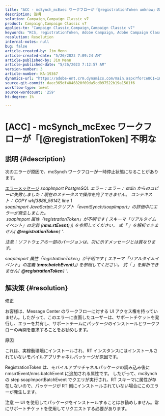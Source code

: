```yaml
---
title: "ACC - mcSynch_mcExec ワークフローが「@registrationToken unknow」のために失敗する"
description: 説明
solution: Campaign,Campaign Classic v7
product: Campaign,Campaign Classic v7
applies-to: "Campaign Classic,Campaign,Campaign Classic v7"
keywords: "KCS, registrationToken, Adobe Campaign, Adobe Campaign Classic, ACC, mcSynch_mcExec ワークフローの失敗，トラブルシューティング"
resolution: Resolution
internal-notes: null
bug: false
article-created-by: Jim Menn
article-created-date: "5/26/2023 7:09:24 AM"
article-published-by: Jim Menn
article-published-date: "5/26/2023 7:12:57 AM"
version-number: 3
article-number: KA-19367
dynamics-url: "https://adobe-ent.crm.dynamics.com/main.aspx?forceUCI=1&pagetype=entityrecord&etn=knowledgearticle&id=522be33a-94fb-ed11-8849-6045bd006e5a"
source-git-commit: daec365df4846820f09da5cd097522b19a1501f6
workflow-type: tm+mt
source-wordcount: '259'
ht-degree: 1%

---
```


# [ACC] - mcSynch_mcExec ワークフローが「[@registrationToken] 不明な

## 説明 {#description}


次のエラーが原因で、mcSynch ワークフローが一時停止状態になることがあります。


<u>エラーメッセージ</u>
*soapImport PostgreSQL エラー：エラー： stdin からのコピーに失敗しました：現在のステータスで操作を完了できません。 コンテキスト： COPY wkf3886_56147, line 1
<br>soapImport JavaScript:スクリプト「eventSynch/soapImport」の評価中にエラーが発生しました。
<br> soapImport 属性「registrationToken」が不明です ( スキーマ「リアルタイムイベント」の定義 (<b>nms:rtEvent</b>)」) を参照してください。 式「 」を解析できません`[` <b>@registrationToken</b>`]` &#39;.*

*注意：ソフトウェアの一部のバージョンは、次に示すメッセージとは異なります。*

*soapImport 属性「registrationToken」が不明です ( スキーマ「リアルタイムイベント」の定義 (<b>nms:batchEvent</b>)」) を参照してください。 式「 」を解析できません`[` <b>@registrationToken</b>`]` &#39;.*


## 解決策 {#resolution}


修正

お客様は、Message Center のワークフローに対する UI アクセス権を持っていません。したがって、このエラーに直面したユーザーは、サポートチケットを発行し、エラーを共有し、サポートチームにパッケージのインストールとワークフローの再開を要求することをお勧めします。



原因

これは、実稼動環境にインストールされ、RT インスタンスにはインストールされていないモバイルアプリチャネルパッケージが原因です。

RegistrationToken は、モバイルアプリチャネルパッケージの読み込み後に nms:rtEvent/nms:batchEvent に追加される属性です。 したがって、mcSynch の step soapImportBatchEvent でクエリが実行され、RT スキーマに属性が存在しないので、パッケージが RT 側にインストールされていない場合にこのエラーが発生します。



注意 — UI を使用してパッケージをインストールすることはお勧めしません。常にサポートチケットを使用してリクエストする必要があります。
